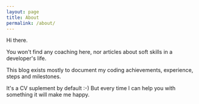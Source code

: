 ```yaml
---
layout: page
title: About
permalink: /about/
---
```


Hi there. 

You won't find any coaching here, nor articles about soft skills in a developer's life.

This blog exists mostly to document my coding achievements, experience, steps and milestones. 

It's a CV suplement by default :-) But every time I can help you with something it will make me happy.